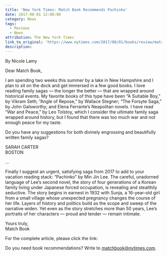 ```yaml
---
title: 'New York Times: Match Book Recommends Pachinko'
date: 2017-08-01 12:00:00
category: News
tags:
  - Reviews
  - News
attribution: The New York Times
link_to_original: 'https://www.nytimes.com/2017/08/01/books/review/match-book-fictional-family-sagas.html'
description:
---
```



By Nicole Lamy

Dear Match Book,

I am spending two weeks this summer by a lake in New Hampshire and I plan to sit on the dock and get immersed in a few good books. I love reading family sagas — the longer the better — that are wrapped around historical events. My favorite books of this type have been “A Suitable Boy,” by Vikram Seth; “Angle of Repose,” by Wallace Stegner; “The Forsyte Saga,” by John Galsworthy; and Elena Ferrante’s Neapolitan novels. I have read “War and Peace,” by Leo Tolstoy, which I consider the ultimate family saga wrapped around history, but I found that there was too much war and not enough peace for my taste.

Do you have any suggestions for both divinely engrossing and beautifully written family sagas?

SARAH CARTER
<br>BOSTON

…

Finally I suggest an urgent, satisfying saga from 2017 to add to your vacation reading stack: “Pachinko” by Min Jin Lee. The careful, unadorned language of Lee’s second novel, the story of four generations of a Korean family living under Japanese forced occupation, is revealing and stealthily seductive. The story begins in earnest in 1932 with Sunja, a 16-year-old girl from a small village whose unexpected pregnancy changes the course of her life. Layers of history and politics build as the scope and sweep of the narrative widen. Yet even as the story stretches more than 50 years, Lee’s portraits of her characters — proud and tender — remain intimate.

Yours truly,
<br>Match Book

For the complete article, please click the link:

Do you need book recommendations? Write to matchbook@nytimes.com.